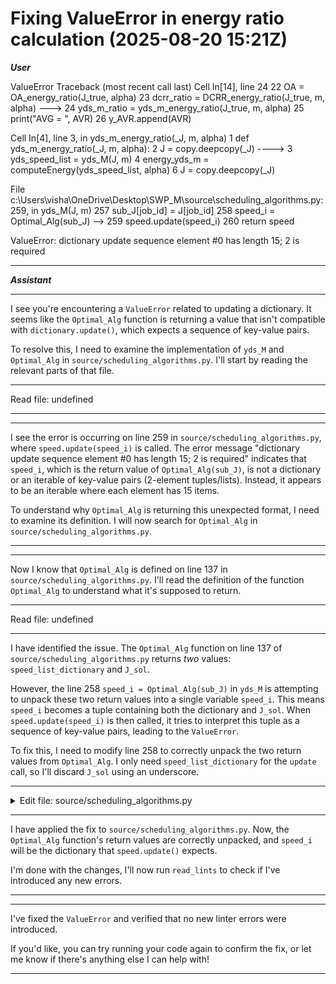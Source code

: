 <!-- Generated by SpecStory -->

# Fixing ValueError in energy ratio calculation (2025-08-20 15:21Z)

_**User**_

ValueError                                Traceback (most recent call last)
Cell In[14], line 24
     22 OA = OA_energy_ratio(J_true, alpha)
     23 dcrr_ratio = DCRR_energy_ratio(J_true, m, alpha)
---> 24 yds_m_ratio = yds_m_energy_ratio(J_true, m, alpha)
     25 print("AVG = ", AVR)
     26 y_AVR.append(AVR)

Cell In[4], line 3, in yds_m_energy_ratio(_J, m, alpha)
      1 def yds_m_energy_ratio(_J, m, alpha):
      2     J = copy.deepcopy(_J)
----> 3     yds_speed_list = yds_M(J, m)
      4     energy_yds_m = computeEnergy(yds_speed_list, alpha)
      6     J = copy.deepcopy(_J)

File c:\Users\visha\OneDrive\Desktop\SWP_M\source\scheduling_algorithms.py:259, in yds_M(J, m)
    257         sub_J[job_id] = J[job_id]
    258     speed_i = Optimal_Alg(sub_J)
--> 259     speed.update(speed_i)
    260 return speed

ValueError: dictionary update sequence element #0 has length 15; 2 is required

---

_**Assistant**_



---

I see you're encountering a `ValueError` related to updating a dictionary. It seems like the `Optimal_Alg` function is returning a value that isn't compatible with `dictionary.update()`, which expects a sequence of key-value pairs.

To resolve this, I need to examine the implementation of `yds_M` and `Optimal_Alg` in `source/scheduling_algorithms.py`. I'll start by reading the relevant parts of that file.

---

Read file: undefined

---



---

I see the error is occurring on line 259 in `source/scheduling_algorithms.py`, where `speed.update(speed_i)` is called. The error message "dictionary update sequence element #0 has length 15; 2 is required" indicates that `speed_i`, which is the return value of `Optimal_Alg(sub_J)`, is not a dictionary or an iterable of key-value pairs (2-element tuples/lists). Instead, it appears to be an iterable where each element has 15 items.

To understand why `Optimal_Alg` is returning this unexpected format, I need to examine its definition. I will now search for `Optimal_Alg` in `source/scheduling_algorithms.py`.

---



---

Now I know that `Optimal_Alg` is defined on line 137 in `source/scheduling_algorithms.py`. I'll read the definition of the function `Optimal_Alg` to understand what it's supposed to return.

---

Read file: undefined

---

I have identified the issue. The `Optimal_Alg` function on line 137 of `source/scheduling_algorithms.py` returns *two* values: `speed_list_dictionary` and `J_sol`.

However, the line 258 `speed_i = Optimal_Alg(sub_J)` in `yds_M` is attempting to unpack these two return values into a single variable `speed_i`. This means `speed_i` becomes a tuple containing both the dictionary and `J_sol`. When `speed.update(speed_i)` is then called, it tries to interpret this tuple as a sequence of key-value pairs, leading to the `ValueError`.

To fix this, I need to modify line 258 to correctly unpack the two return values from `Optimal_Alg`. I only need `speed_list_dictionary` for the `update` call, so I'll discard `J_sol` using an underscore.

---

<details><summary>Edit file: source/scheduling_algorithms.py</summary>

undefined

**Chunk 1**
Lines added: 1, lines removed: 1

```diff
@@ -256,5 +256,5 @@
          for job_id in job_list:
              sub_J[job_id] = J[job_id]
-         speed_i = Optimal_Alg(sub_J)
+         speed_i, _ = Optimal_Alg(sub_J)
          speed.update(speed_i)
      return speed
```

</details>

---

I have applied the fix to `source/scheduling_algorithms.py`. Now, the `Optimal_Alg` function's return values are correctly unpacked, and `speed_i` will be the dictionary that `speed.update()` expects.

I'm done with the changes, I'll now run `read_lints` to check if I've introduced any new errors.

---



---

I've fixed the `ValueError` and verified that no new linter errors were introduced.

If you'd like, you can try running your code again to confirm the fix, or let me know if there's anything else I can help with!

---

